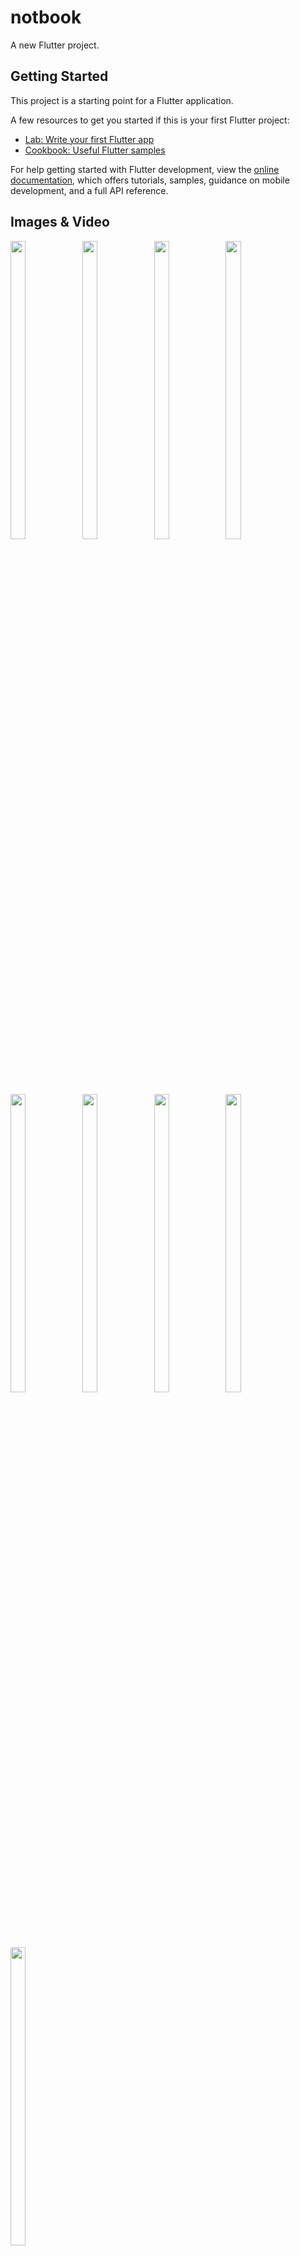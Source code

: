 # notbook

A new Flutter project.

## Getting Started

This project is a starting point for a Flutter application.

A few resources to get you started if this is your first Flutter project:

- [Lab: Write your first Flutter app](https://docs.flutter.dev/get-started/codelab)
- [Cookbook: Useful Flutter samples](https://docs.flutter.dev/cookbook)

For help getting started with Flutter development, view the
[online documentation](https://docs.flutter.dev/), which offers tutorials,
samples, guidance on mobile development, and a full API reference.

## Images & Video
<p float="center">

<img src="https://user-images.githubusercontent.com/119717450/226323657-bc67cb1f-fb9d-4d7e-9b99-7b827717167c.png" width=22% height=35%>
<img src="https://user-images.githubusercontent.com/119717450/226323715-630a38f5-5841-486e-a294-e5d26ea937a2.png" width=22% height=35%>
<img src="https://user-images.githubusercontent.com/119717450/226323700-77aa41a2-f995-4dd8-bcbe-b3dec4d54ab8.png" width=22% height=35%>
<img src="https://user-images.githubusercontent.com/119717450/226323687-9f18b36b-2099-401a-9bf7-3168028550eb.png" width=22% height=35%>
<img src="https://user-images.githubusercontent.com/119717450/226323674-71ccdf07-1fcb-49d4-9da6-e543df5ca1b1.png" width=22% height=35%>
<img src="https://user-images.githubusercontent.com/119717450/226323694-4e3d16c2-825d-4b8b-8402-ddd242e44351.png" width=22% height=35%>
<img src="https://user-images.githubusercontent.com/119717450/226323708-394978eb-bf63-447c-ae80-5b41e378b1fc.png" width=22% height=35%>
<img src="https://user-images.githubusercontent.com/119717450/226323691-7de0c564-5696-4d03-9a00-7e1da8f93b36.png" width=22% height=35%>
<img src="https://user-images.githubusercontent.com/119717450/226323705-3199f583-e27a-4194-97e0-b8f6d1a9b7ba.png" width=22% height=35%>


https://user-images.githubusercontent.com/119717450/226324247-fda681e7-26aa-4b3b-813a-cf2fe0e3a0db.mp4

</p>
  

